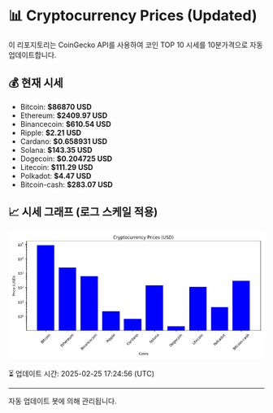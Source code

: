 
# 📊 Cryptocurrency Prices (Updated)

이 리포지토리는 CoinGecko API를 사용하여 코인 TOP 10 시세를 10분가격으로 자동 업데이트합니다.

## 💰 현재 시세
- Bitcoin: **$86870 USD**
- Ethereum: **$2409.97 USD**
- Binancecoin: **$610.54 USD**
- Ripple: **$2.21 USD**
- Cardano: **$0.658931 USD**
- Solana: **$143.35 USD**
- Dogecoin: **$0.204725 USD**
- Litecoin: **$111.29 USD**
- Polkadot: **$4.47 USD**
- Bitcoin-cash: **$283.07 USD**

## 📈 시세 그래프 (로그 스케일 적용)
![Crypto Prices](crypto_prices.png)

⏳ 업데이트 시간: 2025-02-25 17:24:56 (UTC)

---
자동 업데이트 봇에 의해 관리됩니다.
